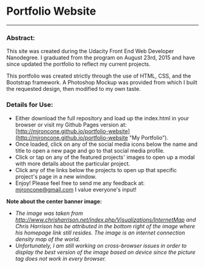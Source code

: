 # Portfolio Website
----

### Abstract:
This site was created during the Udacity Front End Web Developer Nanodegree. I graduated from the program on August 23rd, 2015 and have since updated the portfolio to reflect my current projects.

This portfolio was created strictly through the use of HTML, CSS, and the Bootstrap framework. A Photoshop Mockup was provided from which I built the requested design, then modified to my own taste.

### Details for Use:
  * Either download the full repository and load up the index.html in your browser or visit my Github Pages version at: [http://mjroncone.github.io/portfolio-website](http://mjroncone.github.io/portfolio-website "My Portfolio").
  * Once loaded, click on any of the social media icons below the name and title to open a new page and go to that social media profile.
  * Click or tap on any of the featured projects' images to open up a modal with more details about the particular project.
  * Click any of the links below the projects to open up that specific project's page in a new window.
  * Enjoy! Please feel free to send me any feedback at: mjroncone@gmail.com I value everyone's input!


__Note about the center banner image:__
  * _The image was taken from http://www.chrisharrison.net/index.php/Visualizations/InternetMap and Chris Harrison has be attributed in the bottom right of the image where his homepage link still resides. The image is an internet connection density map of the world._
  * _Unfortunately, I am still working on cross-browser issues in order to display the best version of the image based on device since the picture tag does not work in every browser._
